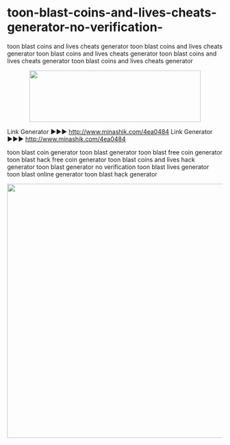 # toon-blast-coins-and-lives-cheats-generator-no-verification-
toon blast coins and lives cheats generator toon blast coins and lives cheats generator toon blast coins and lives cheats generator toon blast coins and lives cheats generator toon blast coins and lives cheats generator
<center><a href="http://www.minashik.com/4ea0484" target="_blank"><img style="vertical-align: middle;" src="https://i.imgur.com/lBYsCjq.png" alt="" width="400" height="120"></a></center>
<p>

Link Generator ►►► http://www.minashik.com/4ea0484
Link Generator ►►► http://www.minashik.com/4ea0484


toon blast coin generator
toon blast generator
toon blast free coin generator
toon blast hack free coin generator 
toon blast coins and lives hack generator
toon blast generator no verification
toon blast lives generator
toon blast online generator
toon blast hack generator

<center><a href="#" target="_blank"><img style="vertical-align: middle;" src="https://i.imgur.com/viWZEEK.png" alt="" width="795" height="592"></a></center>

